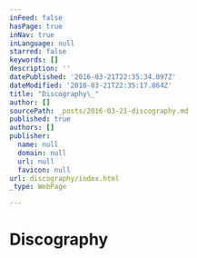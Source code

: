 ```yaml
---
inFeed: false
hasPage: true
inNav: true
inLanguage: null
starred: false
keywords: []
description: ''
datePublished: '2016-03-21T22:35:34.097Z'
dateModified: '2016-03-21T22:35:17.864Z'
title: "Discography\_"
author: []
sourcePath: _posts/2016-03-21-discography.md
published: true
authors: []
publisher:
  name: null
  domain: null
  url: null
  favicon: null
url: discography/index.html
_type: WebPage

---
```

# Discography